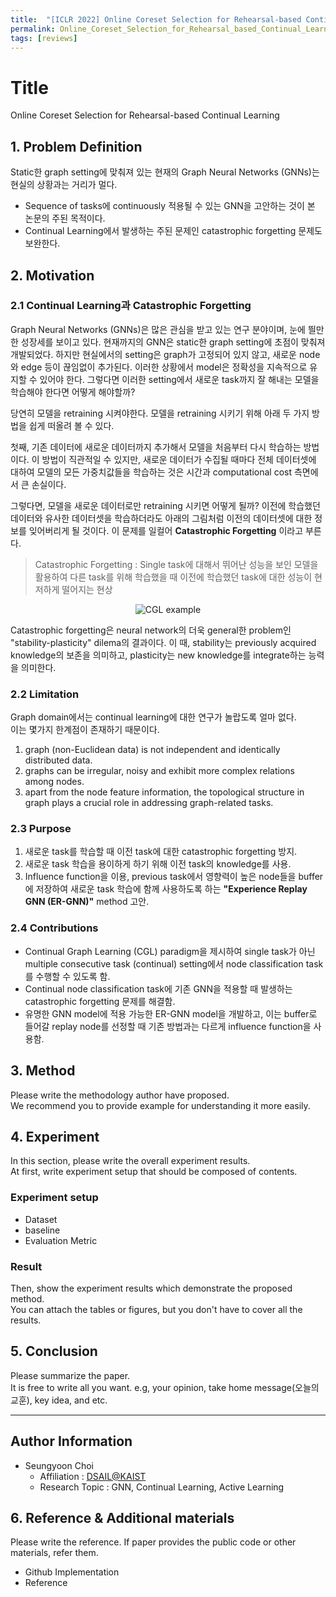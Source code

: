 ```yaml
---
title:  "[ICLR 2022] Online Coreset Selection for Rehearsal-based Continual Learning"
permalink: Online_Coreset_Selection_for_Rehearsal_based_Continual_Learning.html
tags: [reviews]
---
```



# **Title** 

Online Coreset Selection for Rehearsal-based Continual Learning

## **1. Problem Definition**  

Static한 graph setting에 맞춰져 있는 현재의 Graph Neural Networks (GNNs)는 현실의 상황과는 거리가 멀다.  
* Sequence of tasks에 continuously 적용될 수 있는 GNN을 고안하는 것이 본 논문의 주된 목적이다. 
* Continual Learning에서 발생하는 주된 문제인 catastrophic forgetting 문제도 보완한다.

## **2. Motivation**  


### 2.1 Continual Learning과 Catastrophic Forgetting

Graph Neural Networks (GNNs)은 많은 관심을 받고 있는 연구 분야이며, 눈에 띌만한 성장세를 보이고 있다.
현재까지의 GNN은 static한 graph setting에 초점이 맞춰져 개발되었다. 하지만 현실에서의 setting은 graph가 고정되어 있지 않고, 새로운 node와 edge 등이 끊임없이 추가된다. 이러한 상황에서 model은 정확성을 지속적으로 유지할 수 있어야 한다. 그렇다면 이러한 setting에서 새로운 task까지 잘 해내는 모델을 학습해야 한다면 어떻게 해야할까?

당연히 모델을 retraining 시켜야한다. 
모델을 retraining 시키기 위해 아래 두 가지 방법을 쉽게 떠올려 볼 수 있다.

첫째, 기존 데이터에 새로운 데이터까지 추가해서 모델을 처음부터 다시 학습하는 방법이다. 이 방법이 직관적일 수 있지만, 새로운 데이터가 수집될 때마다 전체 데이터셋에 대하여 모델의 모든 가중치값들을 학습하는 것은 시간과 computational cost 측면에서 큰 손실이다. 

그렇다면, 모델을 새로운 데이터로만 retraining 시키면 어떻게 될까? 이전에 학습했던 데이터와 유사한 데이터셋을 학습하더라도 아래의 그림처럼 이전의 데이터셋에 대한 정보를 잊어버리게 될 것이다. 이 문제를 일컬어 **Catastrophic Forgetting** 이라고 부른다.
> Catastrophic Forgetting : Single task에 대해서 뛰어난 성능을 보인 모델을 활용하여 다른 task를 위해 학습했을 때 이전에 학습했던 task에 대한 성능이 현저하게 떨어지는 현상

<div align="center">

![CGL example](https://user-images.githubusercontent.com/89853986/171803616-6104ebdb-34e3-4cb8-903f-aa9148b5e0e8.PNG)

</div>

Catastrophic forgetting은 neural network의 더욱 general한 problem인 "stability-plasticity" dilema의 결과이다. 
이 때, stability는 previously acquired knowledge의 보존을 의미하고, plasticity는 new knowledge를 integrate하는 능력을 의미한다. 

### 2.2 Limitation

Graph domain에서는 continual learning에 대한 연구가 놀랍도록 얼마 없다.  
이는 몇가지 한계점이 존재하기 때문이다.  
1. graph (non-Euclidean data) is not independent and identically distributed data.  
2. graphs can be irregular, noisy and exhibit more complex relations among nodes.  
3. apart from the node feature information, the topological structure in graph plays a crucial role in addressing graph-related tasks.

### 2.3 Purpose

1. 새로운 task를 학습할 때 이전 task에 대한 catastrophic forgetting 방지.  
2. 새로운 task 학습을 용이하게 하기 위해 이전 task의 knowledge를 사용.  
3. Influence function을 이용, previous task에서 영향력이 높은 node들을 buffer에 저장하여 새로운 task 학습에 함께 사용하도록 하는 **"Experience Replay GNN (ER-GNN)"** method 고안.

### 2.4 Contributions

* Continual Graph Learning (CGL) paradigm을 제시하여 single task가 아닌 multiple consecutive task (continual) setting에서 node classification task를 수행할 수 있도록 함.
* Continual node classification task에 기존 GNN을 적용할 때 발생하는 catastrophic forgetting 문제를 해결함.
* 유명한 GNN model에 적용 가능한 ER-GNN model을 개발하고, 이는 buffer로 들어갈 replay node를 선정할 때 기존 방법과는 다르게 influence function을 사용함.


## **3. Method**  

Please write the methodology author have proposed.  
We recommend you to provide example for understanding it more easily.  

## **4. Experiment**  

In this section, please write the overall experiment results.  
At first, write experiment setup that should be composed of contents.  

### **Experiment setup**  
* Dataset  
* baseline  
* Evaluation Metric  

### **Result**  
Then, show the experiment results which demonstrate the proposed method.  
You can attach the tables or figures, but you don't have to cover all the results.  
  



## **5. Conclusion**  

Please summarize the paper.  
It is free to write all you want. e.g, your opinion, take home message(오늘의 교훈), key idea, and etc.

---  
## **Author Information**  

* Seungyoon Choi  
    * Affiliation : [DSAIL@KAIST](https://dsail.kaist.ac.kr/)
    * Research Topic : GNN, Continual Learning, Active Learning

## **6. Reference & Additional materials**  

Please write the reference. If paper provides the public code or other materials, refer them.  

* Github Implementation  
* Reference  



